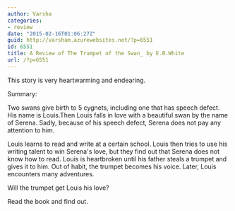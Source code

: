 ```yaml
---
author: Varsha
categories:
- review
date: "2015-02-16T01:06:27Z"
guid: http://varsham.azurewebsites.net/?p=6551
id: 6551
title: A Review of The Trumpet of the Swan_ by E.B.White
url: /?p=6551
---
```


This story is very heartwarming and endearing.

Summary:

Two swans give birth to 5 cygnets, including one that has speech defect. His name is Louis.Then Louis falls in love with a beautiful swan by the name of Serena. Sadly, because of his speech defect, Serena does not pay any attention to him.

Louis learns to read and write at a certain school. Louis then tries to use his writing talent to win Serena's love, but they find out that Serena does not know how to read. Louis is heartbroken until his father steals a trumpet and gives it to him. Out of habit, the trumpet becomes his voice. Later, Louis encounters many adventures.
  
Will the trumpet get Louis his love?
  
Read the book and find out.